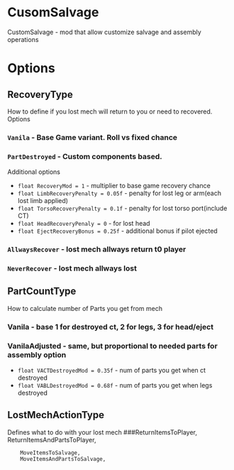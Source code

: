 # CusomSalvage

CustomSalvage - mod that allow customize salvage and assembly operations

# Options

## RecoveryType

How to define if you lost mech will return to you or need to recovered. Options

### `Vanila` - Base Game variant. Roll vs fixed chance
### `PartDestroyed` - Custom components based. 
Additional options
- `float RecoveryMod = 1` - multiplier to base game recovery chance
- `float LimbRecoveryPenalty = 0.05f` - penalty for lost leg or arm(each lost limb applied)
- `float TorsoRecoveryPenalty = 0.1f` - penalty for lost torso port(include CT)
- `float HeadRecoveryPenaly = 0` - for lost head
- `float EjectRecoveryBonus = 0.25f` - additional bonus if pilot ejected

### `AllwaysRecover` - lost mech allways return t0 player
### `NeverRecover` - lost mech allways lost

## PartCountType

How to calculate number of Parts you get from mech

### Vanila - base 1 for destroyed ct, 2 for legs, 3 for head/eject
### VanilaAdjusted - same, but proportional to needed parts for assembly option
- `float VACTDestroyedMod = 0.35f` - num of parts you get when ct destroyed
- `float VABLDestroyedMod = 0.68f` - num of parts you get when legs destroyed

## LostMechActionType 
Defines what to do with your lost mech
###ReturnItemsToPlayer,
        ReturnItemsAndPartsToPlayer,

        MoveItemsToSalvage,
        MoveItemsAndPartsToSalvage,
